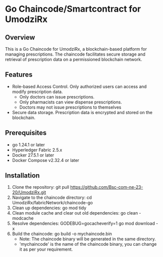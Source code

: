 # Go Chaincode/Smartcontract for UmodziRx

## Overview 
This is a Go Chaincode for UmodziRx, a blockchain-based platform for managing prescriptions. The chaincode facilitates secure storage and retrieval of prescription data on a permissioned blockchain network.

## Features
- Role-based Access Control. Only authorized users can access and modify prescription data. 
    - Only doctors can issue prescriptions.
    - Only pharmacists can view dispense prescriptions.
    - Doctors may not issue prescriptions to themselves
- Secure data storage. Prescription data is encrypted and stored on the blockchain.

## Prerequisites
- go 1.24.1 or later
- Hyperledger Fabric 2.5.x
- Docker 27.5.1 or later
- Docker Compose v2.32.4 or later

## Installation
1. Clone the repository: git pull https://github.com/Bsc-com-ne-23-20/UmodziRx.git
2. Navigate to the chaincode directory: cd UmodziRx/fabricNetwork/chaincode-go
3. Clean up dependencies: go mod tidy
4. Clean module cache and clear out old dependencies: go clean -modcache
5. Resolve dependencies: GODEBUG=gocacheverify=1 go mod download -x
6. Build the chaincode: go build -o mychaincode.bin
    - Note: The chaincode binary will be generated in the same directory.
    - 'mychaincode' is the name of the chaincode binary, you can change it as per your requirement.
